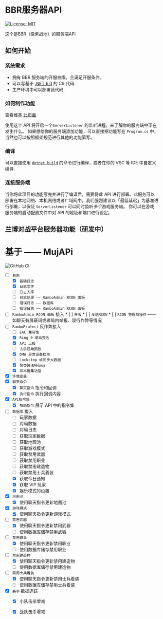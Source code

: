 # BBR服务器API

 [![License: MIT](https://img.shields.io/badge/License-MIT-yellow.svg)](https://opensource.org/licenses/MIT)
 
这个是BBR（像素战地）的服务端API

## 如何开始

### 系统需求

- 拥有 BBR 服务端的开服权限，且满足开服条件。
- 可以写基于 [.NET 6.0](https://dotnet.microsoft.com/en-us/download/dotnet/6.0) 的 C# 代码.
- 生产环境中可以部署此代码.

### 如何制作功能

查看维基 [此页面](https://github.com/MrOkiDoki/BattleBit-Community-Server-API/wiki).

使用这个 API 将开启一个`ServerListener` 的监听进程，来了解你的服务端中正在发生什么。
如果想给你的服务端添加功能，可以直接把功能写在 `Program.cs` 中，当然也可以按照框架规范进行其他的功能纂写。


### 编译

可以直接使用 [`dotnet build`](https://learn.microsoft.com/en-us/dotnet/core/tools/dotnet-build) 的命令进行编译，或者在你的 VSC 等 IDE 中自定义编译.

### 连接服务端

当你将此项目的功能写完并进行了编译后，需要将此 API 进行部署。此服务可以部署在本地网络、本机网络或者广域网中。我们强烈建议以「最低延迟」为基准进行部署，以保证 `ServerListener` 可以同时监听*多个*游戏服务端。
你可以在游戏服务端的启动配置文件中对 API 的地址和端口进行设定。

## 兰博对战平台服务器功能（研发中）

# 基于 —— MujAPi
![GitHub CI](https://github.com/muji2498/BattleBit-Community-Server-API/actions/workflows/build.yml/badge.svg)
  * [ ] `日志`
	* [x] `基础日志`
	* [x] `日志文件`
    * [ ] `日志入库`
	* [ ] `日志记录 —— RamboAdmin RCON 面板`
	* [ ] `错误日志 —— 数据库`
	* [ ] `错误日志 —— RamboAdmin RCON 面板`
  * [ ]  `RamboAdmin RCON 面板` 接入
	* [ ] `开服`
	* [ ] `发送RCON`
	* [ ] `RCON 管理员操作` —— 如聊天有屏蔽词或者局内举报、现行作弊等情况
  * [ ] `RamboProtect` 反作弊接入
  	* [ ] `EAC 兼容性`
  	* [x] `Ring 0 驱动签名`
  	* [x] `API 上报`
  	* [ ] `击杀视角回放`
  	* [x] `DMA 异常设备检测`
  	* [ ] `Lockstep 帧同步大数据`
  	* [x] `聚类算法特征码`
   	* [x] `样本搜集功能`
  * [x] `环境变量`
  * [x] `聊天命令`
	* [x] `聊天指令` 指令和回调
	* [x] `执行指令` 执行回调内容
  * [x] `API指令集`
	* [x] `帮助指令` 展示 API 中的指令集
  * [ ] `数据库` 接入
	* [ ] 玩家数据
	* [ ] 对局数据
	* [ ] 对局日志
	* [ ] 获取玩家数据
	* [ ] 获取地图池
	* [ ] 获取游戏模式
	* [ ] 获取禁用武器
	* [ ] 获取禁用职业
	* [ ] 获取禁用建造物
	* [ ] 获取禁用士兵着装
	* [x] 获取今日通知
	* [x] 获取 VIP 玩家
	* [x] 娱乐模式的设置
  * [x] `地图池`
	* [x] 使用聊天指令更新地图池
  * [x] `游戏模式`
	* [x] 使用聊天指令更新游戏模式
  * [ ] `禁用武器`
	* [x] 使用聊天指令更新禁用武器
	* [ ] 使用数据库储存禁用武器
  * [ ] `禁用职业`
	* [x] 使用聊天指令更新禁用职业
	* [ ] 使用数据库储存禁用职业
  * [ ] `禁用建造物`
	* [x] 使用聊天指令更新禁用建造物
	* [ ] 使用数据库储存禁用建造物
  * [ ] `禁用士兵着装`
	* [x] 使用聊天指令更新禁用士兵着装
	* [ ] 使用数据库储存禁用士兵着装
  * [x] `赛事` 数据追踪
	* [x] 小队击杀增减
	* [x] 战队击杀增减

